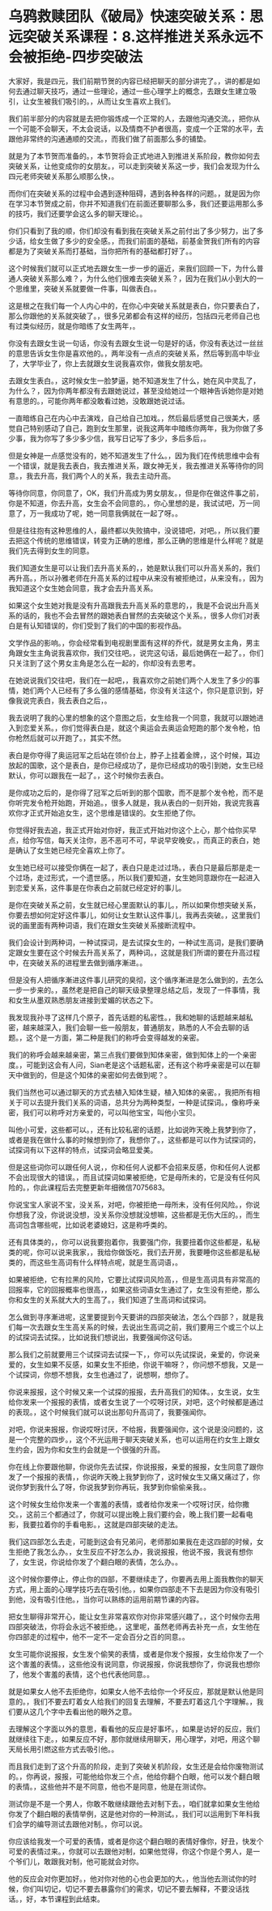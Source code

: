 # 乌鸦救赎团队《破局》快速突破关系：思远突破关系课程：8.这样推进关系永远不会被拒绝-四步突破法

大家好，我是四元，我们前期节贺的内容已经把聊天的部分讲完了。，讲的都是如何去通过聊天技巧，通过一些理论，通过一些心理学上的概念，去跟女生建立吸引，让女生被我们吸引的。，从而让女生喜欢上我们。

我们前半部分的内容就是去把你锻炼成一个正常的人，去跟他沟通交流。，把你从一个可能不会聊天，不太会说话，以及情商不护者很高，变成一个正常的水平，去跟他非常终的沟通通顺的交流。，而我们做了前面那么多的铺垫。

就是为了本节贺而准备的。，本节贺将会正式地进入到推进关系阶段，教你如何去突破关系，让他变成你的女朋友。，可以走到突破关系这一步，我们会发现为什么四元老师突破关系那么顺那么快，。

而你们在突破关系的过程中会遇到逐种阻碍，遇到各种各样的问题。，就是因为你在学习本节贺成之前，你并不知道我们在前面还要聊那么多，我们还要运用那么多的技巧，我们还要学会这么多的聊天理论。。

你们只看到了我的顺，你们却没有看到我在突破关系之前付出了多少努力，出了多少话，给女生做了多少的安全感。，而我们前面的基础，前基金贺我们所有的内容都是为了突破关系而打基础，当你把所有的基础都打好了。。

这个时候我们就可以正式地去跟女生一步一步的逼近，来我们回顾一下，为什么普通人突破关系那么难？，为什么他们很难去突破关系？，因为在我们从小到大的一个思维里，突破关系就要做一件事，叫做表白。。

这是根之在我们每一个人内心中的，在你心中突破关系就是表白，你只要表白了，那么你跟他的关系就突破了。，很多兄弟都会有这样的经历，包括四元老师自己也有过类似经历，就是你暗练了女生两年，。

你没有去跟女生说一句话，你没有去跟女生说一句是好的话，你没有表达过一丝丝的意思告诉女生你是喜欢他的。，两年没有一点点的突破关系，然后等到高中毕业了，大学毕业了，你上去就跟女生说我喜欢你，做我女朋友吧。

去跟女生表白。，这时候女生一脸梦逼，她不知道发生了什么，她在风中灵乱了，为什么？，因为你两年都没有去跟她说过，甚至没给她过一个眼神告诉她你是对她有意思的。，可能你两年都没敢看过她，没敢跟她说过话。

一直暗练自己在内心中去演戏，自己给自己加戏。，然后最后感觉自己很美大，感觉自己特别感动了自己，跑到女生那里，说我这两年中暗练你两年，我为你做了多少事，我为你写了多少多少信，我写日记写了多少，多后多后，。

但是女神是一点感觉没有的，她不知道发生了什么。，因为我们在传统思维中会有一个错误，就是我去表白，我去推进关系，跟女神无关，我去推进关系等待你的同意。，我去升高，我们两个人的关系，我去主动升高。

等待你同意，你同意了，OK，我们升高成为男女朋友。，但是你在做这件事之前，你是不知道，你去升高，女生会不会同意的。，你心里想的是，我试试吧，万一同意了，万一我成功了呢，她一同意我俩就在一起了呀。。

但是往往抱有这种思维的人，最终都以失败搞中，没说错吧，对吧。，所以我们要去把这个传统的思维错误，转变为正确的思维，那么正确的思维是什么样呢？就是我们先去得到女生的同意。

我们知道女生是可以让我们去升高关系的，，她是默认我们可以升高关系的，我们再升高。，所以孙雅老师在升高关系的过程中从来没有被拒绝过，从来没有。，因为我知道这个女生她会同意，我才会去升高关系。

如果这个女生她对我是没有升高跟我去升高关系的意思的，，我是不会说出升高关系的话的，我也不会去冒然的跟她表白冒然的去突破这个关系。，很多人你们对表白是有认知错误的，你们受到了我们的中国的影视作品。

文学作品的影响。，你会经常看到电视剧里面有这样的乔代，就是男女主角，男主角跟女生主角说我喜欢你，我们交往吧。，说完这句话，最后她俩在一起了。，你们只关注到了这个男女主角是怎么在一起的，你却没有去思考。

在她说说我们交往吧，我们在一起吧，，我喜欢你之前她们两个人发生了多少的事情，她们两个人已经有了多么强的感情基础，你没有关注这个，你只是意识到，好像我说完表白，我去表白之后，。

我去说明了我的心里的想象的这个意图之后，女生给我一个同意，我就可以跟她进入到恋爱关系。，你们觉得表白是，就这个奥运会去奥运会短跑的那个发令枪，怕你枪然后就可以开跑了。，其实不然。

表白是你夺得了奥运冠军之后站在领价台上，脖子上挂着金牌，，这个时候，耳边放起的国歌，这个是表白，是你已经成功了，是你已经成功的吸引到她，女生已经默认，你可以跟我在一起了。，这个时候你去表白。

是你成功之后的，是你得了冠军之后听到的那个国歌，而不是那个发令枪，而不是你听完发令枪开始跑，开始追。，很多人就是，我从表白的一刻开始，我说完我喜欢你才正式开始追女生，这个思维是错误的。女生拒绝了你。

你觉得好我去追，我正式开始对你好，我正式开始对你这个上心，那个给你买早点，给你写信，每天关注你，恶不恶可不可，早说早安晚安。，而真正的表白，她是确认了女生她已经完全喜欢上你了。

女生她已经可以接受你俩在一起了，表白只是走过过场。，表白只是最后那是走一个过场，走过形式，一个遗世感。，所以我们要知道，女生她同意跟你在一起进入到恋爱关系，这件事是在你表白之前就已经定好的事儿。

是你在突破关系之前，女生就已经心里面默认的事儿。，所以如果你想突破关系，你要去想如何定好这件事儿，如何让女生默认这件事儿，我再去突破。，这里我们说的画里面有两种词语，我们在跟女生突破关系接断流程中。

我们会设计到两种词，一种试探词，是去试探女生的，一种试生高词，是我们要确定跟女生要在这个时候去升高关系了，两种词。，这就是我们所谓的要在升高过程中，在突破关系的进程里去做到循序漸进。。

但是没有人把循序漸进这件事儿研究的臭彻，这个循序漸进是怎么做到的，去怎么一步一步来的。，虽然老是把自己的聊天级录整理总结之后，发现了一件事情，我和女生从墨双熟悉朋友进接到爱媚的状态之下。

我发现我孙寻了这样几个原子，首先话题的私密性。，我和她聊的话题越来越私密，越来越深入，我们会聊一些一般朋友，普通朋友，熟悉的人不会去聊的话题。，这个是一方面，第二种是我们的称呼会变得越发的亲密。

我们的称呼会越来越亲密，第三点我们要做到知体亲密，做到知体上的一个亲密度。，可能到这会有人问，Sian老是这个话题私密，还有这个称呼亲密是可以在聊天中做到的，但是这个知体的亲密如何去做到呢？。

我们当然也可以通过聊天的方式去植入知体生疑，植入知体的亲密。，我把所有相关于可以去提升我们关系的词语，总共分为两种类型，一种是试探词。，像称呼亲密，我们可以称呼对方亲爱的，可以叫他宝宝，叫他小宝贝。

叫他小可爱，这些都可以。，还有比较私密的话题，比如说昨天晚上我梦到你了，或者是我在做什么事的时候想到你了，我想你了。，这些都是可以作为试探词的，试探词有以下这样的特点，试探词会略显爱美。

但是这些词你可以跟任何人说，，你和任何人说都不会招来反感，你和任何人说都不会出现很大的错误。，而且试探词如果被拒绝，它是母所未的，它是没有任何风险的。，你此课程后去完整更新年细微信7075683。

你说宝宝人家说不宝，没关系，对吧，你被拒绝一母所未，没有任何风险。，你说你想我了没，你说说没想，没关系你没想就没想嘛，这些都是无伤大压的。，而生高词包含哪些呢，比如说老婆媳妇，这是称呼类的。

还有具体类的，，你可以说我要抱着你，我要强门你，我要扭着你这些都是，私秘类的呢，你可以说来我家，，我给你做饭吃，我们去开房，我要睡你这些都是私秘类的，而这些生高词有什么样特点呢，就是生高词语，。

如果被拒绝，它有拉黑的风险，它要比试探词风险高，，但是生高词具有非常高的回报率，它的回报概率也很高，，如果这些词语女生通过了，女生没有拒绝，那么你和女生的关系就大大的生高了。，我们知道了生高词和试探词。

怎么做到寻序漸进呢，这里要提到今天要讲的四部突破法，怎么个四部？，就是我们每一次去跟女生生高关系的时候，去说出生高词之前，我们要用三个或三个以上的试探词去试探。，比如说我们想说出，我要强闻你这句话。

那么我们之前就要用三个试探词去试探一下，，你可以先试探说，亲爱的，你说亲爱的，女生如果不反感，如果女生不拒绝，你说干嘛呀？，你问想不想我，又是一个试探词，你想不想我，女生也通过了，说想啊，想你了。

你说来报报，这个时候又来一个试探的报报，去升高我们的知体。，女生说，女生给你发来一个报报的表情，或者女生说了一个哎呀讨厌，对吧，这个时候都是通过的表现。，这个时候我们就可以说出那句升高词了，我要强闻你。

对吧，你说来报报，你说哎呀讨厌，不给报，我要强闻你，这个说是没问题的，这是一个完整的四步。，这个不光运用于聊天突破关系，也可以运用在约女生上跟女生约会，因为你和女生约会就是一个很强的升高。

你在线上你要跟他聊，你说你先去试探，你说报报，亲爱的报报，女生同意了跟你发了一个报报的表情，，你说昨天晚上我梦到你了，这时候女生又痛又痛过了，你说你梦到我什么了呀，你说我梦到你再玩，我梦到你偷偷亲我。。

这个时候女生给你发来一个害羞的表情，或者给你发来一个哎呀讨厌，给你撒交。，这前三个都通过了，你就可以提出晚上我们要约会，晚上我们要一起看电影，我要拉着你的手看电影。，这就是四部突破的走法。

我们这四部怎么去走，可能到这会有兄弟问，老师那如果我在走这四部的时候，女生拒绝了我怎么办。，女生反应不好怎么办，我说报报，他说不报，我说有想你了，女生说，你说给你发了个翻白眼的表情，怎么办。。

这个时候你要停止，停止你的四部，不要继续走了，你要再去用上面我教你的聊天方式，用上面的心理学技巧去在吸引他。，如果你四部走不下去是因为你没有吸引到他，没有吸引住他。，当你可以熟练的运用前期节课的内容。

把女生聊得非常开心，能让女生非常喜欢你对你非常感兴趣了。，这个时候你去用四部突破法，你将会永远不被拒绝。，这里呢，虽然老师再去补充一点，女生他在你四部走的过程中，他不一定不一定会百分之百的同意。。

女生可能你说报报，女生发个偷笑的表情，或者是你发个报报，女生给你发了一个这个害羞的表情。，这些他没有说同意，你说报报，你说我想你了，你说我也想你了，他发个害羞的表情，这个也代表他同意。。

就是如果女人他不去拒绝你，如果女人他不去给你一个坏反应，那就是默认他是同意的。，我们不要去盯着女人给我们的回复去理解，不要去盯着这几个字理解。，我们要从这几个字中去看出他的眼外之意。

去理解这个字面以外的意思，看看他的反应是好事坏。，如果是访好的反应，我们就继续往下走。，如果反应不好，那你就继续用聊天，用心理学，对吧，用这个聊天局长用引燃这些方式去吸引他。。

而且我们走到了这个升高的阶段，走到了突破关机阶段，女生还是会给你废物测试的。，你再说，报报，可能他给你发三个点，他给你翻个白眼，他可以发个翻白眼的表情。，这些他并不是不同意，他也不是同意，他是在测试你。

测试你是不是一个男人，你敢不敢继续跟他去对制下去。，咱们就拿如果女生他给你发了个翻白眼的表情举例，这是他对你的一种测试。，我们可以运用到下年科我们会学的编导测试去跟他对制。，你可以说。

你应该给我发一个可爱的表情，或者是你这个翻白眼的表情好像你，好丑，快发个可爱的表情过来。，你就可以去跟他对制，如果他觉得，你这个你是个男人，是一个爷们儿，敢跟我对制，他可能就会对你。

他的反应会对你更加好。，他对你对他的心也会更加的大。，他当他去测试你的时候，你们叫切记，切记不要去暴露你们的需求，切记不要去解释，不要没话找话。，好，本节课程到此结束。

